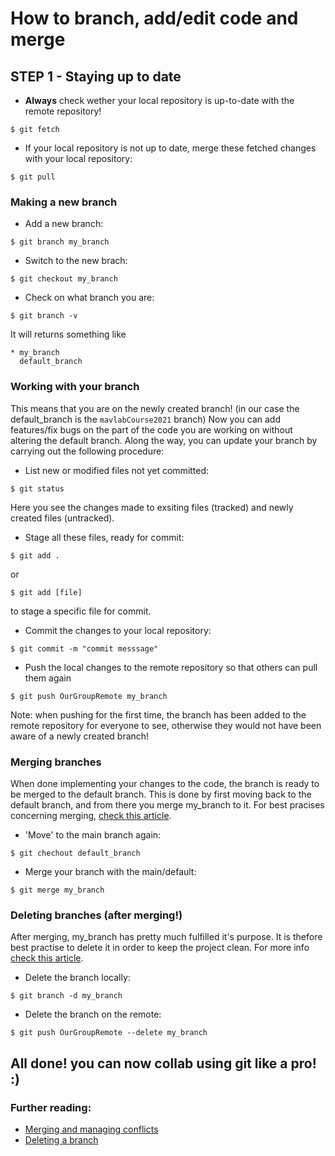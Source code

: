 # How to branch, add/edit code and merge
## STEP 1 - Staying up to date
- **Always** check wether your local repository is up-to-date with the remote repository!
```
$ git fetch
```
- If your local repository is not up to date, merge these fetched changes with your local repository:
```console
$ git pull
```
### Making a new branch
- Add a new branch:
```console
$ git branch my_branch
```

- Switch to the new brach:
```console
$ git checkout my_branch
```

- Check on what branch you are:
```console
$ git branch -v
```

It will returns something like
```console
* my_branch
  default_branch
```
### Working with your branch
This means that you are on the newly created branch! (in our case the default_branch is the `mavlabCourse2021` branch)
Now you can add features/fix bugs on the part of the code you are working on without altering the default branch. Along the way, you can update your branch by carrying out the following procedure:

- List new or modified files not yet committed:
```console
$ git status
```

Here you see the changes made to exsiting files (tracked) and newly created files (untracked). 

- Stage all these files, ready for commit:
```console
$ git add .
```

or 
```console
$ git add [file]
```

to stage a specific file for commit.

- Commit the changes to your local repository:
```console
$ git commit -m "commit messsage"
```

- Push the local changes to the remote repository so that others can pull them again
```
$ git push OurGroupRemote my_branch
```

Note: when pushing for the first time, the branch has been added to the remote repository for everyone to see, otherwise they would not have been aware of a newly created branch!

### Merging branches
When done implementing your changes to the code, the branch is ready to be merged to the default branch. This is done by first moving back to the default branch, and from there you merge my_branch to it. For best pracises concerning merging, [check this article](https://dev.to/neshaz/how-to-use-git-merge-the-correctway-25pd).

- 'Move' to the main branch again:
```
$ git chechout default_branch
```

- Merge your branch with the main/default:
```
$ git merge my_branch
```

### Deleting branches (after merging!)
After merging, my_branch has pretty much fulfilled it's purpose. It is thefore best practise to delete it in order to keep the project clean. For more info [check this article](https://www.freecodecamp.org/news/how-to-delete-a-git-branch-both-locally-and-remotely/).

- Delete the branch locally:
```
$ git branch -d my_branch
```

- Delete the branch on the remote:
```
$ git push OurGroupRemote --delete my_branch
```

## All done! you can now collab using git like a pro! :)

### Further reading:
- [Merging and managing conflicts](https://dev.to/neshaz/how-to-use-git-merge-the-correctway-25pd)
- [Deleting a branch](https://www.freecodecamp.org/news/how-to-delete-a-git-branch-both-locally-and-remotely/)
